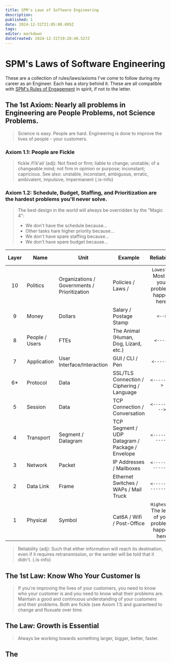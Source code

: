 ```yaml
---
title: SPM's Laws of Software Engineering
description: 
published: 1
date: 2024-12-31T21:05:08.895Z
tags: 
editor: markdown
dateCreated: 2024-12-31T19:20:49.527Z
---
```


# SPM's Laws of Software Engineering

These are a collection of rules/laws/axioms I've come to follow during my career as an Engineer.  Each has a story behind it.  These are all compatible with [SPM's Rules of Engagement](/laws/spms-roes) in spirit, if not to the letter.


## The 1st Axiom: Nearly all problems in Engineering are People Problems, not Science Problems.

> Science is easy.  People are hard.  Engineering is done to improve the lives of people - your customers.

### Axiom 1.1: People are Fickle

> fickle /fĭk′əl/ (adj): Not fixed or firm; liable to change; unstable; of a changeable mind; not firm in opinion or purpose; inconstant; capricious.
> See also: unstable, inconstant, ambiguous, erratic, ambivalent, impulsive, impermanent
> {.is-info}

### Axiom 1.2: Schedule, Budget, Staffing, and Prioritization are the hardest problems you'll never solve.
> The best design in the world will always be overridden by the "Magic 4":
> * We don't have the schedule because...
> * Other tasks hare higher priority because...
> * We don't have spare staffing because...
> * We don't have spare budget because...

| Layer | Name           | Unit                                         | Example                                         |                    Reliability                     |        Diagnostic Effort        |       Correction Effort        | 
|:-----:|----------------|----------------------------------------------|-------------------------------------------------|:--------------------------------------------------:|:-------------------------------:|:------------------------------:| 
|  10   | Politics       | Organizations / Governments / Prioritization | Policies / Laws /                               |   `Lowest` < Most of your problems happen here.    | `Lowest` < Easiest to diagnose  | `Highest` < Hardest to correct | 
|   9   | Money          | Dollars                                      | Salary / Postage Stamp                          |                       `<-->`                       |             `<-->`              |             `<-->`             | 
|   8   | People / Users | FTEs                                         | The Animal (Human, Dog, Lizard, etc.)           |                      `<---->`                      |            `<---->`             |            `<---->`            |
|   7   | Application    | User Interface/Interaction                   | GUI / CLI / Pen                                 |                     `<------>`                     |           `<------>`            |           `<------>`           |
|  6*   | Protocol       | Data                                         | SSL/TLS Connection / Ciphering / Language       |                    `<-------->`                    |          `<-------->`           |          `<-------->`          |
|   5   | Session        | Data                                         | TCP Connection / Conversation                   |                   `<---------->`                   |         `<---------->`          |         `<---------->`         |
|   4   | Transport      | Segment / Datagram                           | TCP Segment / UDP Datagram / Package / Envelope |                  `<------------>`                  |        `<------------>`         |        `<------------>`        |
|   3   | Network        | Packet                                       | IP Addresses / Mailboxes                        |                 `<-------------->`                 |       `<-------------->`        |       `<-------------->`       |
|   2   | Data Link      | Frame                                        | Ethernet Switches / WAPs / Mail Truck           |                `<---------------->`                |      `<---------------->`       |      `<---------------->`      |
|   1   | Physical       | Symbol                                       | Cat6A / Wifi / Post-Office                      | `Highest` < The least of your problems happen here | `Highest` < Hardest to diagnose | `Lowest` < Easiest to correct  |

> Reliability (adj): Such that either information will reach its destination, even if it requires retransmission, or the sender will be told that it didn't.
{.is-info}


## The 1st Law: Know Who Your Customer Is

> If you're improving the lives of your customers, you need to know who your customer is and you need to know what their problems are.  Maintain a good and continuous understanding of your customers and their problems.  Both are fickle (see Axiom 1.1) and guaranteed to change and fluxuate over time.


## The Law: Growth is Essential
> Always be working towards something larger, bigger, better, faster.

## The  